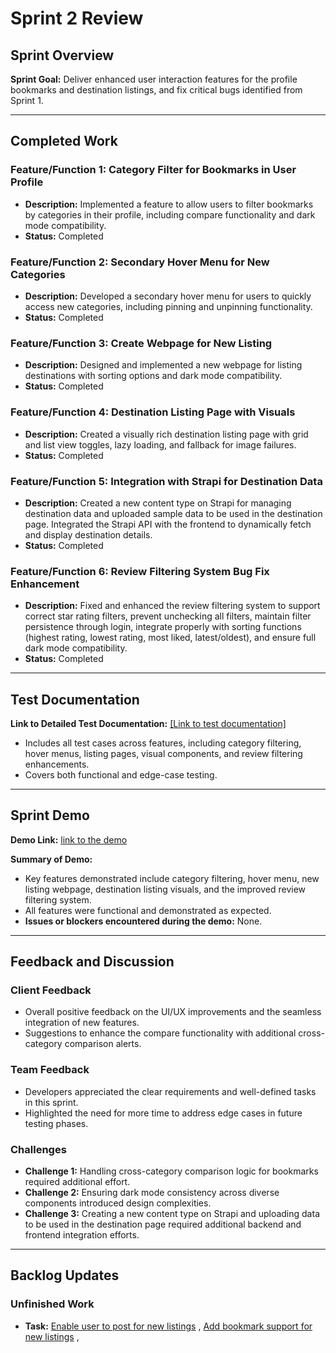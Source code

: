
# Sprint 2 Review

## Sprint Overview

 
**Sprint Goal:** Deliver enhanced user interaction features for the profile bookmarks and destination listings, and fix critical bugs identified from Sprint 1.

---

## Completed Work

### Feature/Function 1: Category Filter for Bookmarks in User Profile

- **Description:** Implemented a feature to allow users to filter bookmarks by categories in their profile, including compare functionality and dark mode compatibility.
- **Status:** Completed

### Feature/Function 2: Secondary Hover Menu for New Categories

- **Description:** Developed a secondary hover menu for users to quickly access new categories, including pinning and unpinning functionality.
- **Status:** Completed

### Feature/Function 3: Create Webpage for New Listing

- **Description:** Designed and implemented a new webpage for listing destinations with sorting options and dark mode compatibility.
- **Status:** Completed

### Feature/Function 4: Destination Listing Page with Visuals

- **Description:** Created a visually rich destination listing page with grid and list view toggles, lazy loading, and fallback for image failures.
- **Status:** Completed

### Feature/Function 5: Integration with Strapi for Destination Data

- **Description:** Created a new content type on Strapi for managing destination data and uploaded sample data to be used in the destination page. Integrated the Strapi API with the frontend to dynamically fetch and display destination details.
- **Status:** Completed

### Feature/Function 6: Review Filtering System Bug Fix Enhancement

- **Description:** Fixed and enhanced the review filtering system to support correct star rating filters, prevent unchecking all filters, maintain filter persistence through login, integrate properly with sorting functions (highest rating, lowest rating, most liked, latest/oldest), and ensure full dark mode compatibility.
- **Status:** Completed

---

## Test Documentation

**Link to Detailed Test Documentation:** [[Link to test documentation]](https://github.com/StudentsChoiceProject/ChoiceP2/blob/main/test%20point/Sprint%202%20Testing%20Sheet.xlsx)

- Includes all test cases across features, including category filtering, hover menus, listing pages, visual components, and review filtering enhancements.
- Covers both functional and edge-case testing.

---

## Sprint Demo 

**Demo Link:** [link to the demo](https://github.com/StudentsChoiceProject/ChoiceP2/blob/main/feature%20demo/Sprint_2_demo.pdf)

**Summary of Demo:**

- Key features demonstrated include category filtering, hover menu, new listing webpage, destination listing visuals, and the improved review filtering system.
- All features were functional and demonstrated as expected.
- **Issues or blockers encountered during the demo:** None.

---

## Feedback and Discussion

### Client Feedback

- Overall positive feedback on the UI/UX improvements and the seamless integration of new features.
- Suggestions to enhance the compare functionality with additional cross-category comparison alerts.

### Team Feedback

- Developers appreciated the clear requirements and well-defined tasks in this sprint.
- Highlighted the need for more time to address edge cases in future testing phases.

### Challenges

- **Challenge 1:** Handling cross-category comparison logic for bookmarks required additional effort.
- **Challenge 2:** Ensuring dark mode consistency across diverse components introduced design complexities.
- **Challenge 3:** Creating a new content type on Strapi and uploading data to be used in the destination page required additional backend and frontend integration efforts.

---

## Backlog Updates

### Unfinished Work

- **Task:** [Enable user to post for new listings](https://github.com/orgs/StudentsChoiceProject/projects/8?pane=issue&itemId=107344666&issue=StudentsChoiceProject%7CStudentsChoice%7C81) , [Add bookmark support for new listings](https://github.com/orgs/StudentsChoiceProject/projects/8/views/1?pane=issue&itemId=107341541&issue=StudentsChoiceProject%7CStudentsChoice%7C74) ,  

